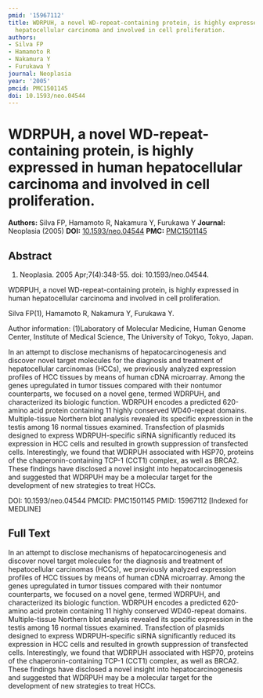 ```yaml
---
pmid: '15967112'
title: WDRPUH, a novel WD-repeat-containing protein, is highly expressed in human
  hepatocellular carcinoma and involved in cell proliferation.
authors:
- Silva FP
- Hamamoto R
- Nakamura Y
- Furukawa Y
journal: Neoplasia
year: '2005'
pmcid: PMC1501145
doi: 10.1593/neo.04544
---
```


# WDRPUH, a novel WD-repeat-containing protein, is highly expressed in human hepatocellular carcinoma and involved in cell proliferation.
**Authors:** Silva FP, Hamamoto R, Nakamura Y, Furukawa Y
**Journal:** Neoplasia (2005)
**DOI:** [10.1593/neo.04544](https://doi.org/10.1593/neo.04544)
**PMC:** [PMC1501145](https://www.ncbi.nlm.nih.gov/pmc/articles/PMC1501145/)

## Abstract

1. Neoplasia. 2005 Apr;7(4):348-55. doi: 10.1593/neo.04544.

WDRPUH, a novel WD-repeat-containing protein, is highly expressed in human 
hepatocellular carcinoma and involved in cell proliferation.

Silva FP(1), Hamamoto R, Nakamura Y, Furukawa Y.

Author information:
(1)Laboratory of Molecular Medicine, Human Genome Center, Institute of Medical 
Science, The University of Tokyo, Tokyo, Japan.

In an attempt to disclose mechanisms of hepatocarcinogenesis and discover novel 
target molecules for the diagnosis and treatment of hepatocellular carcinomas 
(HCCs), we previously analyzed expression profiles of HCC tissues by means of 
human cDNA microarray. Among the genes upregulated in tumor tissues compared 
with their nontumor counterparts, we focused on a novel gene, termed WDRPUH, and 
characterized its biologic function. WDRPUH encodes a predicted 620-amino acid 
protein containing 11 highly conserved WD40-repeat domains. Multiple-tissue 
Northern blot analysis revealed its specific expression in the testis among 16 
normal tissues examined. Transfection of plasmids designed to express 
WDRPUH-specific siRNA significantly reduced its expression in HCC cells and 
resulted in growth suppression of transfected cells. Interestingly, we found 
that WDRPUH associated with HSP70, proteins of the chaperonin-containing TCP-1 
(CCT1) complex, as well as BRCA2. These findings have disclosed a novel insight 
into hepatocarcinogenesis and suggested that WDRPUH may be a molecular target 
for the development of new strategies to treat HCCs.

DOI: 10.1593/neo.04544
PMCID: PMC1501145
PMID: 15967112 [Indexed for MEDLINE]

## Full Text

In an attempt to disclose mechanisms of hepatocarcinogenesis and discover novel target molecules for the diagnosis and treatment of hepatocellular carcinomas (HCCs), we previously analyzed expression profiles of HCC tissues by means of human cDNA microarray. Among the genes upregulated in tumor tissues compared with their nontumor counterparts, we focused on a novel gene, termed WDRPUH, and characterized its biologic function. WDRPUH encodes a predicted 620-amino acid protein containing 11 highly conserved WD40-repeat domains. Multiple-tissue Northern blot analysis revealed its specific expression in the testis among 16 normal tissues examined. Transfection of plasmids designed to express WDRPUH-specific siRNA significantly reduced its expression in HCC cells and resulted in growth suppression of transfected cells. Interestingly, we found that WDRPUH associated with HSP70, proteins of the chaperonin-containing TCP-1 (CCT1) complex, as well as BRCA2. These findings have disclosed a novel insight into hepatocarcinogenesis and suggested that WDRPUH may be a molecular target for the development of new strategies to treat HCCs.
